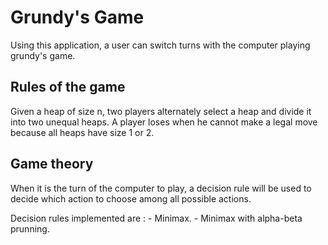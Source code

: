 # Grundy's Game

Using this application, a user can switch turns with the computer playing grundy's game. 

## Rules of the game
Given a heap of size n, two players alternately select a heap and divide it into two unequal heaps. A player loses when he cannot make a legal move because all heaps have size 1 or 2.

## Game theory
When it is the turn of the computer to play, a decision rule will be used to decide which action to choose among all possible actions.

Decision rules implemented are :
    - Minimax.
    - Minimax with alpha-beta prunning.

